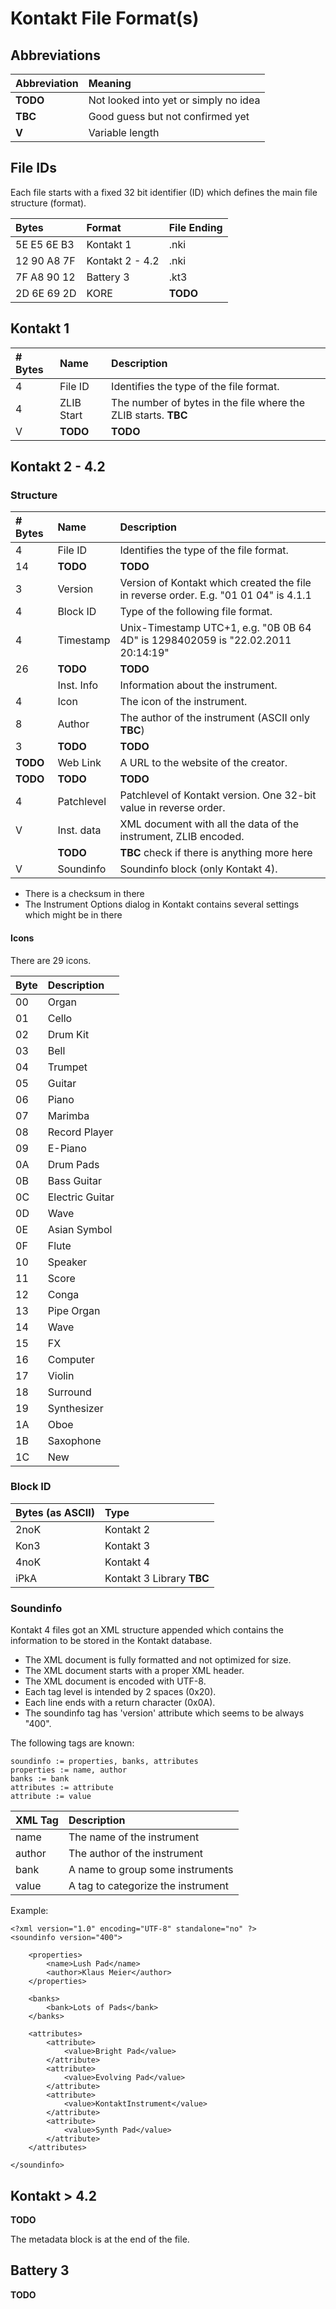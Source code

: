 # Kontakt File Format(s)

## Abbreviations

| Abbreviation | Meaning                               |
|:-------------|:--------------------------------------|
| **TODO**     | Not looked into yet or simply no idea |
| **TBC**      | Good guess but not confirmed yet      |
| **V**        | Variable length                       |

## File IDs

Each file starts with a fixed 32 bit identifier (ID) which defines the main file structure (format).

| Bytes         | Format                   | File Ending |
|:--------------|:-------------------------|:------------|
| 5E E5 6E B3   | Kontakt 1                | .nki        |
| 12 90 A8 7F   | Kontakt 2 - 4.2          | .nki        |
| 7F A8 90 12   | Battery 3                | .kt3        |
| 2D 6E 69 2D   | KORE                     | **TODO**    |

## Kontakt 1

| # Bytes | Name       | Description                             |
| :-------|:-----------|:----------------------------------------|
| 4       | File ID    | Identifies the type of the file format. |
| 4       | ZLIB Start | The number of bytes in the file where the ZLIB starts. **TBC** |
| V       | **TODO**   | **TODO** |

## Kontakt 2 - 4.2

### Structure

| # Bytes | Name       | Description                                   |
| :-------|:-----------|:----------------------------------------------|
| 4       | File ID    | Identifies the type of the file format.       |
| 14      | **TODO**   | **TODO**                                      |
| 3       | Version    | Version of Kontakt which created the file in reverse order. E.g. "01 01 04" is 4.1.1 |
| 4       | Block ID   | Type of the following file format.            |
| 4       | Timestamp  | Unix-Timestamp UTC+1, e.g. "0B 0B 64 4D" is 1298402059 is "22.02.2011 20:14:19" |
| 26      | **TODO**   | **TODO**                                      |
|         | Inst. Info | Information about the instrument.             |
| 4       | Icon       | The icon of the instrument.                   |
| 8       | Author     | The author of the instrument (ASCII only **TBC**) |
| 3       | **TODO**   | **TODO**                                      |
| **TODO**| Web Link   | A URL to the website of the creator.          |
| **TODO**| **TODO**   | **TODO**                                      |
| 4       | Patchlevel | Patchlevel of Kontakt version. One 32-bit value in reverse order. |
| V       | Inst. data | XML document with all the data of the instrument, ZLIB encoded. |
|         | **TODO**   | **TBC** check if there is anything more here  |
| V       | Soundinfo  | Soundinfo block (only Kontakt 4).             |

- There is a checksum in there
- The Instrument Options dialog in Kontakt contains several settings which might be in there


#### Icons

There are 29 icons.

| Byte | Description     |
| :----|:----------------|
| 00   | Organ           |
| 01   | Cello           |
| 02   | Drum Kit        |
| 03   | Bell            |
| 04   | Trumpet         |
| 05   | Guitar          |
| 06   | Piano           |
| 07   | Marimba         |
| 08   | Record Player   |
| 09   | E-Piano         |
| 0A   | Drum Pads       |
| 0B   | Bass Guitar     |
| 0C   | Electric Guitar |
| 0D   | Wave            |
| 0E   | Asian Symbol    |
| 0F   | Flute           |
| 10   | Speaker         |
| 11   | Score           |
| 12   | Conga           |
| 13   | Pipe Organ      |
| 14   | Wave            |
| 15   | FX              |
| 16   | Computer        |
| 17   | Violin          |
| 18   | Surround        |
| 19   | Synthesizer     |
| 1A   | Oboe            |
| 1B   | Saxophone       |
| 1C   | New             |

### Block ID

| Bytes (as ASCII) | Type              |
|:-----------------|:------------------|
| 2noK             | Kontakt 2         |
| Kon3             | Kontakt 3         |
| 4noK		       | Kontakt 4         |
| iPkA             | Kontakt 3 Library **TBC** |

### Soundinfo

Kontakt 4 files got an XML structure appended which contains the information to be stored in the Kontakt database.

- The XML document is fully formatted and not optimized for size. 
- The XML document starts with a proper XML header.
- The XML document is encoded with UTF-8.
- Each tag level is intended by 2 spaces (0x20). 
- Each line ends with a return character (0x0A).
- The soundinfo tag has 'version' attribute which seems to be always "400".

The following tags are known:

    soundinfo := properties, banks, attributes
    properties := name, author
    banks := bank
    attributes := attribute
    attribute := value

| XML Tag       | Description                        |
|:--------------|:-----------------------------------|
| name          | The name of the instrument         |
| author        | The author of the instrument       |
| bank          | A name to group some instruments   |
| value         | A tag to categorize the instrument |

Example:

    <?xml version="1.0" encoding="UTF-8" standalone="no" ?>
    <soundinfo version="400">

        <properties>
            <name>Lush Pad</name>
            <author>Klaus Meier</author>
        </properties>

        <banks>
            <bank>Lots of Pads</bank>
        </banks>

        <attributes>
            <attribute>
                <value>Bright Pad</value>
            </attribute>
            <attribute>
                <value>Evolving Pad</value>
            </attribute>
            <attribute>
                <value>KontaktInstrument</value>
            </attribute>
            <attribute>
                <value>Synth Pad</value>
            </attribute>
        </attributes>

    </soundinfo>

## Kontakt > 4.2

**TODO**

The metadata block is at the end of the file.

## Battery 3

**TODO**